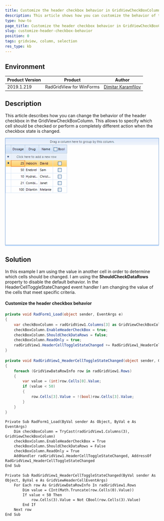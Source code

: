 ```yaml
---
title: Customize the header checkbox behavior in GridViewCheckBoxColumn  
description: This article shows how you can customize the behavior of the header checkbox.
type: how-to
page_title: Customize the header checkbox behavior in GridViewCheckBoxColumn  
slug: customize-header-checkbox-behavior
position: 0
tags: gridview, column, selection
res_type: kb
---
```


## Environment
 
|Product Version|Product|Author|
|----|----|----|
|2019.1.219|RadGridView for WinForms|[Dimitar Karamfilov](https://www.telerik.com/blogs/author/dimitar-karamfilov)|
 

## Description
 
This article describes how you can change the behavior of the header checkbox in the GridViewCheckBoxColumn. This allows to specify which cell should be checked or perform a completely different action when the checkbox state is changed.  

![](images/customize-header-checkbox-behavior001.gif)

## Solution 

In this example I am using the value in another cell in order to determine which cells should be changed. I am using the __ShouldCheckDataRows__ property to disable the default behavior. In the HeaderCellToggleStateChanged event handler I am changing the value of the cells that meet specific criteria.


#### Customize the header checkbox behavior

````C#
private void RadForm1_Load(object sender, EventArgs e)
{
    var checkBoxColumn = radGridView1.Columns[3] as GridViewCheckBoxColumn;
    checkBoxColumn.EnableHeaderCheckBox = true;
    checkBoxColumn.ShouldCheckDataRows = false;
    checkBoxColumn.ReadOnly = true;
    radGridView1.HeaderCellToggleStateChanged += RadGridView1_HeaderCellToggleStateChanged;
}

private void RadGridView1_HeaderCellToggleStateChanged(object sender, GridViewHeaderCellEventArgs e)
{
    foreach (GridViewDataRowInfo row in radGridView1.Rows)
    {
        var value = (int)row.Cells[0].Value;
        if (value < 50)
        {
            row.Cells[3].Value = !(bool)row.Cells[3].Value;
        }
    }
}
````
````VB.NET
Private Sub RadForm1_Load(ByVal sender As Object, ByVal e As EventArgs)
	Dim checkBoxColumn = TryCast(radGridView1.Columns(3), GridViewCheckBoxColumn)
	checkBoxColumn.EnableHeaderCheckBox = True
	checkBoxColumn.ShouldCheckDataRows = False
	checkBoxColumn.ReadOnly = True
	AddHandler radGridView1.HeaderCellToggleStateChanged, AddressOf RadGridView1_HeaderCellToggleStateChanged
End Sub

Private Sub RadGridView1_HeaderCellToggleStateChanged(ByVal sender As Object, ByVal e As GridViewHeaderCellEventArgs)
	For Each row As GridViewDataRowInfo In radGridView1.Rows
		Dim value = CInt(Math.Truncate(row.Cells(0).Value))
		If value < 50 Then
			row.Cells(3).Value = Not CBool(row.Cells(3).Value)
		End If
	Next row
End Sub
````